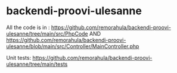 # backendi-proovi-ulesanne

All the code is in :
https://github.com/remorahula/backendi-proovi-ulesanne/tree/main/src/PhpCode AND
https://github.com/remorahula/backendi-proovi-ulesanne/blob/main/src/Controller/MainController.php

Unit tests: https://github.com/remorahula/backendi-proovi-ulesanne/tree/main/tests
